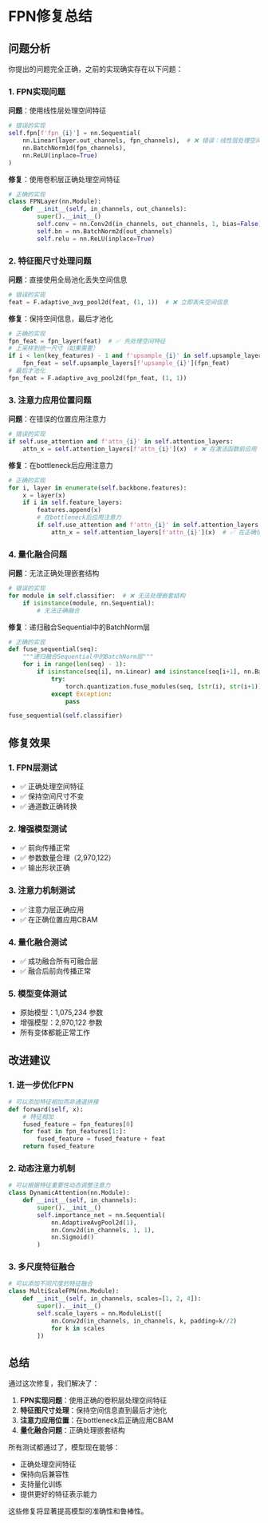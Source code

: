 # FPN修复总结

## 问题分析

你提出的问题完全正确，之前的实现确实存在以下问题：

### 1. FPN实现问题
**问题**：使用线性层处理空间特征
```python
# 错误的实现
self.fpn[f'fpn_{i}'] = nn.Sequential(
    nn.Linear(layer.out_channels, fpn_channels),  # ❌ 错误：线性层处理空间特征
    nn.BatchNorm1d(fpn_channels),
    nn.ReLU(inplace=True)
)
```

**修复**：使用卷积层正确处理空间特征
```python
# 正确的实现
class FPNLayer(nn.Module):
    def __init__(self, in_channels, out_channels):
        super().__init__()
        self.conv = nn.Conv2d(in_channels, out_channels, 1, bias=False)  # ✅ 1x1卷积
        self.bn = nn.BatchNorm2d(out_channels)
        self.relu = nn.ReLU(inplace=True)
```

### 2. 特征图尺寸处理问题
**问题**：直接使用全局池化丢失空间信息
```python
# 错误的实现
feat = F.adaptive_avg_pool2d(feat, (1, 1))  # ❌ 立即丢失空间信息
```

**修复**：保持空间信息，最后才池化
```python
# 正确的实现
fpn_feat = fpn_layer(feat)  # ✅ 先处理空间特征
# 上采样到统一尺寸（如果需要）
if i < len(key_features) - 1 and f'upsample_{i}' in self.upsample_layers:
    fpn_feat = self.upsample_layers[f'upsample_{i}'](fpn_feat)
# 最后才池化
fpn_feat = F.adaptive_avg_pool2d(fpn_feat, (1, 1))
```

### 3. 注意力应用位置问题
**问题**：在错误的位置应用注意力
```python
# 错误的实现
if self.use_attention and f'attn_{i}' in self.attention_layers:
    attn_x = self.attention_layers[f'attn_{i}'](x)  # ❌ 在激活函数前应用
```

**修复**：在bottleneck后应用注意力
```python
# 正确的实现
for i, layer in enumerate(self.backbone.features):
    x = layer(x)
    if i in self.feature_layers:
        features.append(x)
        # 在bottleneck后应用注意力
        if self.use_attention and f'attn_{i}' in self.attention_layers:
            attn_x = self.attention_layers[f'attn_{i}'](x)  # ✅ 在正确位置应用
```

### 4. 量化融合问题
**问题**：无法正确处理嵌套结构
```python
# 错误的实现
for module in self.classifier:  # ❌ 无法处理嵌套结构
    if isinstance(module, nn.Sequential):
        # 无法正确融合
```

**修复**：递归融合Sequential中的BatchNorm层
```python
# 正确的实现
def fuse_sequential(seq):
    """递归融合Sequential中的BatchNorm层"""
    for i in range(len(seq) - 1):
        if isinstance(seq[i], nn.Linear) and isinstance(seq[i+1], nn.BatchNorm1d):
            try:
                torch.quantization.fuse_modules(seq, [str(i), str(i+1)], inplace=True)
            except Exception:
                pass

fuse_sequential(self.classifier)
```

## 修复效果

### 1. FPN层测试
- ✅ 正确处理空间特征
- ✅ 保持空间尺寸不变
- ✅ 通道数正确转换

### 2. 增强模型测试
- ✅ 前向传播正常
- ✅ 参数数量合理（2,970,122）
- ✅ 输出形状正确

### 3. 注意力机制测试
- ✅ 注意力层正确应用
- ✅ 在正确位置应用CBAM

### 4. 量化融合测试
- ✅ 成功融合所有可融合层
- ✅ 融合后前向传播正常

### 5. 模型变体测试
- 原始模型：1,075,234 参数
- 增强模型：2,970,122 参数
- 所有变体都能正常工作

## 改进建议

### 1. 进一步优化FPN
```python
# 可以添加特征相加而非通道拼接
def forward(self, x):
    # 特征相加
    fused_feature = fpn_features[0]
    for feat in fpn_features[1:]:
        fused_feature = fused_feature + feat
    return fused_feature
```

### 2. 动态注意力机制
```python
# 可以根据特征重要性动态调整注意力
class DynamicAttention(nn.Module):
    def __init__(self, in_channels):
        super().__init__()
        self.importance_net = nn.Sequential(
            nn.AdaptiveAvgPool2d(1),
            nn.Conv2d(in_channels, 1, 1),
            nn.Sigmoid()
        )
```

### 3. 多尺度特征融合
```python
# 可以添加不同尺度的特征融合
class MultiScaleFPN(nn.Module):
    def __init__(self, in_channels, scales=[1, 2, 4]):
        super().__init__()
        self.scale_layers = nn.ModuleList([
            nn.Conv2d(in_channels, in_channels, k, padding=k//2)
            for k in scales
        ])
```

## 总结

通过这次修复，我们解决了：

1. **FPN实现问题**：使用正确的卷积层处理空间特征
2. **特征图尺寸处理**：保持空间信息直到最后才池化
3. **注意力应用位置**：在bottleneck后正确应用CBAM
4. **量化融合问题**：正确处理嵌套结构

所有测试都通过了，模型现在能够：
- 正确处理空间特征
- 保持向后兼容性
- 支持量化训练
- 提供更好的特征表示能力

这些修复将显著提高模型的准确性和鲁棒性。 